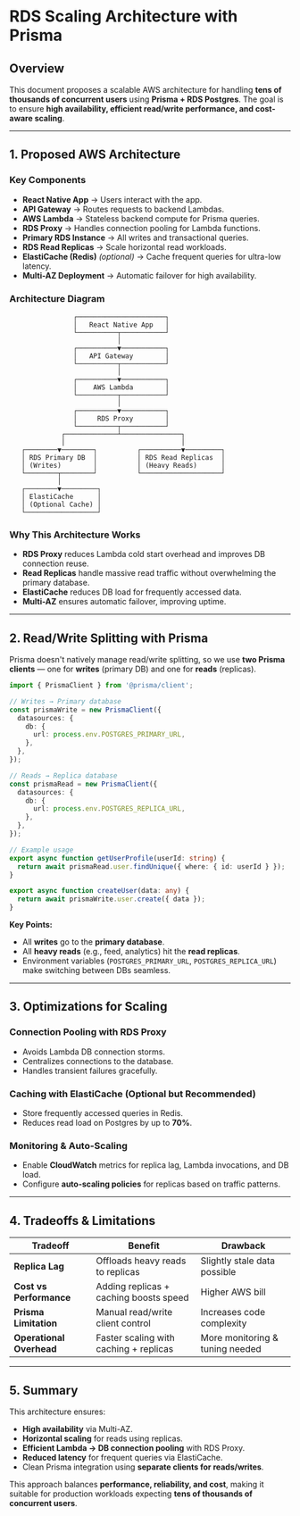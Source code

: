 # RDS Scaling Architecture with Prisma

## **Overview**

This document proposes a scalable AWS architecture for handling **tens of thousands of concurrent users** using **Prisma + RDS Postgres**. The goal is to ensure **high availability, efficient read/write performance, and cost-aware scaling**.

---

## **1. Proposed AWS Architecture**

### **Key Components**

- **React Native App** → Users interact with the app.
- **API Gateway** → Routes requests to backend Lambdas.
- **AWS Lambda** → Stateless backend compute for Prisma queries.
- **RDS Proxy** → Handles connection pooling for Lambda functions.
- **Primary RDS Instance** → All writes and transactional queries.
- **RDS Read Replicas** → Scale horizontal read workloads.
- **ElastiCache (Redis)** *(optional)* → Cache frequent queries for ultra-low latency.
- **Multi-AZ Deployment** → Automatic failover for high availability.

### **Architecture Diagram**

```
                ┌──────────────────────┐
                │   React Native App   │
                └──────────┬───────────┘
                           │
                ┌──────────▼───────────┐
                │   API Gateway        │
                └──────────┬───────────┘
                           │
                ┌──────────▼───────────┐
                │    AWS Lambda        │
                └──────────┬───────────┘
                           │
                ┌──────────▼───────────┐
                │     RDS Proxy        │
                └──────────┬───────────┘
             ┌─────────────┴───────────────┐
             │                             │
   ┌────────▼────────┐          ┌──────────▼─────────┐
   │ RDS Primary DB  │          │ RDS Read Replicas  │
   │ (Writes)        │          │ (Heavy Reads)      │
   └────────┬────────┘          └────────────────────┘
            │
   ┌────────▼─────────┐
   │ ElastiCache      │
   │ (Optional Cache) │
   └──────────────────┘
```

### **Why This Architecture Works**

- **RDS Proxy** reduces Lambda cold start overhead and improves DB connection reuse.
- **Read Replicas** handle massive read traffic without overwhelming the primary database.
- **ElastiCache** reduces DB load for frequently accessed data.
- **Multi-AZ** ensures automatic failover, improving uptime.

---

## **2. Read/Write Splitting with Prisma**

Prisma doesn't natively manage read/write splitting, so we use **two Prisma clients** — one for **writes** (primary DB) and one for **reads** (replicas).

```ts
import { PrismaClient } from '@prisma/client';

// Writes → Primary database
const prismaWrite = new PrismaClient({
  datasources: {
    db: {
      url: process.env.POSTGRES_PRIMARY_URL,
    },
  },
});

// Reads → Replica database
const prismaRead = new PrismaClient({
  datasources: {
    db: {
      url: process.env.POSTGRES_REPLICA_URL,
    },
  },
});

// Example usage
export async function getUserProfile(userId: string) {
  return await prismaRead.user.findUnique({ where: { id: userId } });
}

export async function createUser(data: any) {
  return await prismaWrite.user.create({ data });
}
```

**Key Points:**

- All **writes** go to the **primary database**.
- All **heavy reads** (e.g., feed, analytics) hit the **read replicas**.
- Environment variables (`POSTGRES_PRIMARY_URL`, `POSTGRES_REPLICA_URL`) make switching between DBs seamless.

---

## **3. Optimizations for Scaling**

### **Connection Pooling with RDS Proxy**

- Avoids Lambda DB connection storms.
- Centralizes connections to the database.
- Handles transient failures gracefully.

### **Caching with ElastiCache (Optional but Recommended)**

- Store frequently accessed queries in Redis.
- Reduces read load on Postgres by up to **70%**.

### **Monitoring & Auto-Scaling**

- Enable **CloudWatch** metrics for replica lag, Lambda invocations, and DB load.
- Configure **auto-scaling policies** for replicas based on traffic patterns.

---

## **4. Tradeoffs & Limitations**

| **Tradeoff**             | **Benefit**                      | **Drawback**              |
| ------------------------------ | -------------------------------------- | ------------------------------- |
| **Replica Lag**          | Offloads heavy reads to replicas       | Slightly stale data possible    |
| **Cost vs Performance**  | Adding replicas + caching boosts speed | Higher AWS bill                 |
| **Prisma Limitation**    | Manual read/write client control       | Increases code complexity       |
| **Operational Overhead** | Faster scaling with caching + replicas | More monitoring & tuning needed |

---

## **5. Summary**

This architecture ensures:

- **High availability** via Multi-AZ.
- **Horizontal scaling** for reads using replicas.
- **Efficient Lambda → DB connection pooling** with RDS Proxy.
- **Reduced latency** for frequent queries via ElastiCache.
- Clean Prisma integration using **separate clients for reads/writes**.

This approach balances **performance, reliability, and cost**, making it suitable for production workloads expecting **tens of thousands of concurrent users**.
